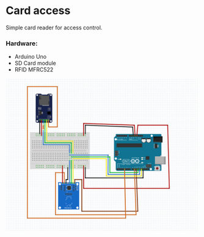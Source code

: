 # Card access

Simple card reader for access control.

### Hardware:
* Arduino Uno
* SD Card module
* RFID MFRC522

![alt tag](https://github.com/hubab00ba/arduino-card-access/blob/master/schema.png)